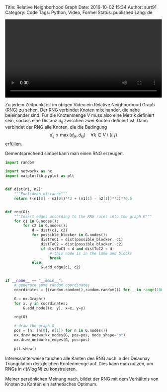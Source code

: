 Title: Relative Neighborhood Graph
Date: 2016-10-02 15:34
Author: surt91
Category: Code
Tags: Python, Video, Formel
Status: published
Lang: de

<video controls loop autoplay width="100%">
<source src="/vid/rng.mp4" type="video/mp4"></source>
Your browser does not support the video tag.
</video>

Zu jedem Zeitpunkt ist im obigen Video ein Relative Neighborhood Graph (RNG) zu
sehen. Der RNG verbindet Knoten miteinander, die nahe beieinander sind.
Für die Knotenmenge $V$ muss also eine Metrik definiert sein, sodass eine
Distanz $d_{ij}$ zwischen zwei Knoten definiert ist. Dann verbindet der RNG
alle Knoten, die die Bedingung
$$
    d_{ij} \le \max(d_{ik}, d_{kj}) \quad \forall k \in V\setminus\{i, j\}
$$
erfüllen.

Dementsprechend simpel kann man einen RNG erzeugen.

```python
import random

import networkx as nx
import matplotlib.pyplot as plt


def dist(n1, n2):
    """Euclidean distance"""
    return ((n1[0] - n2[0])**2 + (n1[1] - n2[1])**2)**0.5


def rng(G):
    """Insert edges according to the RNG rules into the graph G"""
    for c1 in G.nodes():
        for c2 in G.nodes():
            d = dist(c1, c2)
            for possible_blocker in G.nodes():
                distToC1 = dist(possible_blocker, c1)
                distToC2 = dist(possible_blocker, c2)
                if distToC1 < d and distToC2 < d:
                    # this node is in the lune and blocks
                    break
            else:
                G.add_edge(c1, c2)


if __name__ == "__main__":
    # generate some random coordinates
    coordinates = [(random.random(),random.random()) for _ in range(100)]

    G = nx.Graph()
    for x, y in coordinates:
        G.add_node((x, y), x=x, y=y)

    rng(G)

    # draw the graph G
    pos = {n: (n[0], n[1]) for n in G.nodes()}
    nx.draw_networkx_nodes(G, pos=pos, node_shape="o")
    nx.draw_networkx_edges(G, pos=pos)

    plt.show()
```

Interessanterweise tauchen alle Kanten des RNG auch in der Delaunay Triangulation
der gleichen Knotenmenge auf. Dies kann man nutzen, um RNGs in $\mathcal{O}(N \log N)$
zu konstruieren.

Meiner persönlichen Meinung nach, bildet der RNG mit dem Verhältnis von Knoten
zu Kanten ein ästhetisches Optimum.
